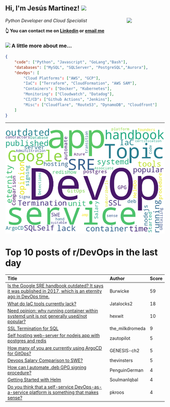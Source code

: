 <!--
**jmartinezl/jmartinezl** is a ✨ _special_ ✨ repository because its `README.md` (this file) appears on your GitHub profile.

Here are some ideas to get you started:

- 🔭 I’m currently working on ...
- 🌱 I’m currently learning ...
- 👯 I’m looking to collaborate on ...
- 🤔 I’m looking for help with ...
- 💬 Ask me about ...
- 📫 How to reach me: ...
- 😄 Pronouns: ...
- ⚡ Fun fact: ...
-->

<h2>Hi, I'm Jesús Martinez! <img src="https://media.giphy.com/media/WUlplcMpOCEmTGBtBW/giphy.gif" width="30"> </h2>
<img align='right' src="https://media.giphy.com/media/NytMLKyiaIh6VH9SPm/giphy.gif" width="120">
<p><em>Python Developer and Cloud Specialist
</em></p>

**👆 You can contact me on [Linkedin](https://www.linkedin.com/in/jes%C3%BAs-martinez-2b7b10104/) or [email me](mailto:jesus.mtz.lorenzo@gmail.com)**

### <img src="https://media.giphy.com/media/VgCDAzcKvsR6OM0uWg/giphy.gif" width="50"> A little more about me...  

```json
{
    "code": ["Python", "Javascript", "GoLang","Bash"],
    "databases": ["MySQL", "SQLServer", "PostgreSQL","Aurora"],
    "devOps": [
        "Cloud Platforms": ["AWS", "GCP"],
        "IaC": ["Terraform", "CloudFormation", "AWS SAM"],
        "Containers": ["Docker", "Kubernetes"],
        "Monitoring": ["Cloudwatch", "Datadog"],
        "CI/CD": ["Github Actions", "Jenkins"],
        "Misc": ["Cloudflare", "Route53", "DynamoDB", "Cloudfront"]
    ]
}
```
---

![Wordcloud](./cloud.png)

# Top 10 posts of r/DevOps in the last day

| Title | Author | Score |
|:---|:---|:---|
| [Is the Google SRE handbook outdated? It says it was published in 2017, which is an eternity ago in DevOps time.](https://www.reddit.com/r/devops/comments/yqroux/is_the_google_sre_handbook_outdated_it_says_it/) | Burwicke | 59 |
| [What do IaC tools currently lack?](https://www.reddit.com/r/devops/comments/yr90ih/what_do_iac_tools_currently_lack/) | Jatalocks2 | 18 |
| [Need opinion: why running container within systemd unit is not generally used/not popular?](https://www.reddit.com/r/devops/comments/yqj70x/need_opinion_why_running_container_within_systemd/) | hexwit | 10 |
| [SSL Termination for SQL](https://www.reddit.com/r/devops/comments/yqzlxy/ssl_termination_for_sql/) | the_milkdromeda | 9 |
| [Self hosting web-server for nodejs app with postgres and redis](https://www.reddit.com/r/devops/comments/yqt459/self_hosting_webserver_for_nodejs_app_with/) | zautopilot | 5 |
| [How many of you are currently using ArgoCD for GitOps?](https://www.reddit.com/r/devops/comments/yqohld/how_many_of_you_are_currently_using_argocd_for/) | GENESIS-ch2 | 5 |
| [Devops Salary Comparison to SWE?](https://www.reddit.com/r/devops/comments/yqpwnm/devops_salary_comparison_to_swe/) | thevinsters | 5 |
| [How can I automate .deb GPG signing procedure?](https://www.reddit.com/r/devops/comments/yrcaj7/how_can_i_automate_deb_gpg_signing_procedure/) | PenguinGerman | 4 |
| [Getting Started with Helm](https://www.reddit.com/r/devops/comments/yr0fj2/getting_started_with_helm/) | SoulmanIqbal | 4 |
| [Do you think that a self-service DevOps-as-a-service platform is something that makes sense?](https://www.reddit.com/r/devops/comments/yrconp/do_you_think_that_a_selfservice_devopsasaservice/) | pkroos | 4 |
